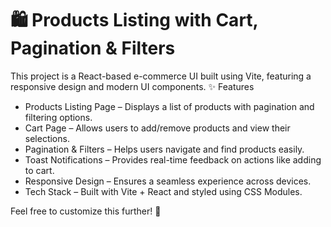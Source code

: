 # 🛍️ Products Listing with Cart, Pagination & Filters

This project is a React-based e-commerce UI built using Vite, featuring a responsive design and modern UI components.
✨ Features

- Products Listing Page – Displays a list of products with pagination and filtering options.
- Cart Page – Allows users to add/remove products and view their selections.
- Pagination & Filters – Helps users navigate and find products easily.
- Toast Notifications – Provides real-time feedback on actions like adding to cart.
- Responsive Design – Ensures a seamless experience across devices.
- Tech Stack – Built with Vite + React and styled using CSS Modules.

Feel free to customize this further! 🚀
